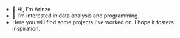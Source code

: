 - 👋 Hi, I’m Arinze
- 👀 I’m interested in data analysis and programming. 
- Here you will find some projects I've worked on. I hope it fosters inspiration.

<!---
AP-Analyst/AP-Analyst is a ✨ special ✨ repository because its `README.md` (this file) appears on your GitHub profile.
You can click the Preview link to take a look at your changes.
--->
